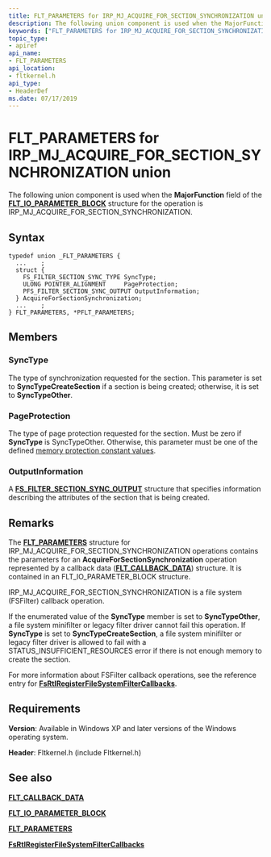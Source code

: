 ```yaml
---
title: FLT_PARAMETERS for IRP_MJ_ACQUIRE_FOR_SECTION_SYNCHRONIZATION union
description: The following union component is used when the MajorFunction field of the FLT_IO_PARAMETER_BLOCK structure for the operation is IRP_MJ_ACQUIRE_FOR_SECTION_SYNCHRONIZATION.
keywords: ["FLT_PARAMETERS for IRP_MJ_ACQUIRE_FOR_SECTION_SYNCHRONIZATION union Installable File System Drivers", "FLT_PARAMETERS union Installable File System Drivers", "PFLT_PARAMETERS union pointer Installable File System Drivers"]
topic_type:
- apiref
api_name:
- FLT_PARAMETERS
api_location:
- fltkernel.h
api_type:
- HeaderDef
ms.date: 07/17/2019
---
```


# FLT_PARAMETERS for IRP_MJ_ACQUIRE_FOR_SECTION_SYNCHRONIZATION union

The following union component is used when the **MajorFunction** field of the [**FLT_IO_PARAMETER_BLOCK**](/windows-hardware/drivers/ddi/fltkernel/ns-fltkernel-_flt_io_parameter_block) structure for the operation is IRP_MJ_ACQUIRE_FOR_SECTION_SYNCHRONIZATION.

## Syntax

```ManagedCPlusPlus
typedef union _FLT_PARAMETERS {
  ...    ;
  struct {
    FS_FILTER_SECTION_SYNC_TYPE SyncType;
    ULONG POINTER_ALIGNMENT     PageProtection;
    PFS_FILTER_SECTION_SYNC_OUTPUT OutputInformation;
  } AcquireForSectionSynchronization;
  ...    ;
} FLT_PARAMETERS, *PFLT_PARAMETERS;
```

## Members

### SyncType  

The type of synchronization requested for the section. This parameter is set to **SyncTypeCreateSection** if a section is being created; otherwise, it is set to **SyncTypeOther**.

### PageProtection

The type of page protection requested for the section. Must be zero if **SyncType** is SyncTypeOther. Otherwise, this parameter must be one of the defined [memory protection constant values](/windows/win32/memory/memory-protection-constants).

### OutputInformation

A [**FS_FILTER_SECTION_SYNC_OUTPUT**](/windows-hardware/drivers/ddi/ntifs/ns-ntifs-_fs_filter_section_sync_output) structure that specifies information describing the attributes of the section that is being created.

## Remarks

The [**FLT_PARAMETERS**](/windows-hardware/drivers/ddi/fltkernel/ns-fltkernel-_flt_parameters) structure for IRP_MJ_ACQUIRE_FOR_SECTION_SYNCHRONIZATION operations contains the parameters for an **AcquireForSectionSynchronization** operation represented by a callback data ([**FLT_CALLBACK_DATA**](/windows-hardware/drivers/ddi/fltkernel/ns-fltkernel-_flt_callback_data)) structure. It is contained in an FLT_IO_PARAMETER_BLOCK structure.

IRP_MJ_ACQUIRE_FOR_SECTION_SYNCHRONIZATION is a file system (FSFilter) callback operation.

If the enumerated value of the **SyncType** member is set to **SyncTypeOther**, a file system minifilter or legacy filter driver cannot fail this operation. If **SyncType** is set to **SyncTypeCreateSection**, a file system minifilter or legacy filter driver is allowed to fail with a STATUS_INSUFFICIENT_RESOURCES error if there is not enough memory to create the section.

For more information about FSFilter callback operations, see the reference entry for [**FsRtlRegisterFileSystemFilterCallbacks**](/windows-hardware/drivers/ddi/ntifs/nf-ntifs-fsrtlregisterfilesystemfiltercallbacks).

## Requirements

**Version**: Available in Windows XP and later versions of the Windows operating system.

**Header**: Fltkernel.h (include Fltkernel.h)


## See also

[**FLT_CALLBACK_DATA**](/windows-hardware/drivers/ddi/fltkernel/ns-fltkernel-_flt_callback_data)

[**FLT_IO_PARAMETER_BLOCK**](/windows-hardware/drivers/ddi/fltkernel/ns-fltkernel-_flt_io_parameter_block)

[**FLT_PARAMETERS**](/windows-hardware/drivers/ddi/fltkernel/ns-fltkernel-_flt_parameters)

[**FsRtlRegisterFileSystemFilterCallbacks**](/windows-hardware/drivers/ddi/ntifs/nf-ntifs-fsrtlregisterfilesystemfiltercallbacks)
